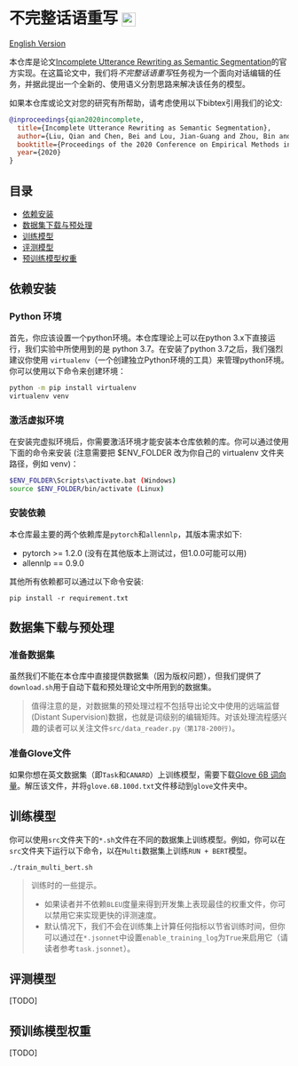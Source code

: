 # 不完整话语重写 <img src="https://pytorch.org/assets/images/logo-dark.svg" height = "25" align=center />

[English Version](README.md)

本仓库是论文[Incomplete Utterance Rewriting as Semantic Segmentation](https://arxiv.org/pdf/2009.13166.pdf)的官方实现。在这篇论文中，我们将*不完整话语重写*任务视为一个面向对话编辑的任务，并据此提出一个全新的、使用语义分割思路来解决该任务的模型。

如果本仓库或论文对您的研究有所帮助，请考虑使用以下bibtex引用我们的论文:

```bib
@inproceedings{qian2020incomplete,
  title={Incomplete Utterance Rewriting as Semantic Segmentation},
  author={Liu, Qian and Chen, Bei and Lou, Jian-Guang and Zhou, Bin and Zhang, Dongmei},
  booktitle={Proceedings of the 2020 Conference on Empirical Methods in Natural Language Processing},
  year={2020}
}
```

## 目录

- [依赖安装](#依赖安装)
- [数据集下载与预处理](#数据集下载与预处理)
- [训练模型](#训练模型)
- [评测模型](#评测模型)
- [预训练模型权重](#预训练模型权重)

## 依赖安装

### Python 环境


首先，你应该设置一个python环境。本仓库理论上可以在python 3.x下直接运行，我们实验中所使用到的是 python 3.7。在安装了python 3.7之后，我们强烈建议你使用 `virtualenv`（一个创建独立Python环境的工具）来管理python环境。你可以使用以下命令来创建环境：

```bash
python -m pip install virtualenv
virtualenv venv
```

### 激活虚拟环境

在安装完虚拟环境后，你需要激活环境才能安装本仓库依赖的库。你可以通过使用下面的命令来安装 (注意需要把 $ENV_FOLDER 改为你自己的 virtualenv 文件夹路径，例如 venv)：

```bash
$ENV_FOLDER\Scripts\activate.bat (Windows)
source $ENV_FOLDER/bin/activate (Linux)
```

### 安装依赖

本仓库最主要的两个依赖库是`pytorch`和`allennlp`，其版本需求如下:
- pytorch >= 1.2.0 (没有在其他版本上测试过，但1.0.0可能可以用)
- allennlp == 0.9.0

其他所有依赖都可以通过以下命令安装:

```console
pip install -r requirement.txt
```

## 数据集下载与预处理

### 准备数据集

虽然我们不能在本仓库中直接提供数据集（因为版权问题），但我们提供了`download.sh`用于自动下载和预处理论文中所用到的数据集。

> 值得注意的是，对数据集的预处理过程不包括导出论文中使用的远端监督(Distant Supervision)数据，也就是词级别的编辑矩阵。对该处理流程感兴趣的读者可以关注文件`src/data_reader.py（第178-200行)`。

### 准备Glove文件

如果你想在英文数据集（即`Task`和`CANARD`）上训练模型，需要下载[Glove 6B 词向量](http://nlp.stanford.edu/data/glove.6B.zip)。解压该文件，并将`glove.6B.100d.txt`文件移动到`glove`文件夹中。

## 训练模型

你可以使用`src`文件夹下的`*.sh`文件在不同的数据集上训练模型。例如，你可以在`src`文件夹下运行以下命令，以在`Multi`数据集上训练`RUN + BERT`模型。

```console
./train_multi_bert.sh
```

> 训练时的一些提示。
> - 如果读者并不依赖`BLEU`度量来得到开发集上表现最佳的权重文件，你可以禁用它来实现更快的评测速度。
> - 默认情况下，我们不会在训练集上计算任何指标以节省训练时间，但你可以通过在`*.jsonnet`中设置`enable_training_log`为`True`来启用它（请读者参考`task.jsonnet`）。

## 评测模型

[TODO]

## 预训练模型权重

[TODO]